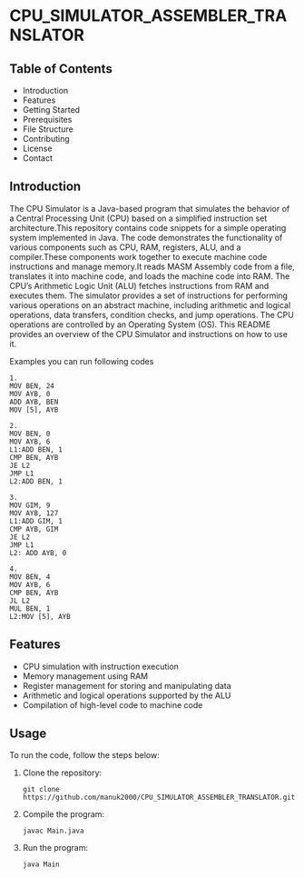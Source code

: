 # CPU_SIMULATOR_ASSEMBLER_TRANSLATOR


## Table of Contents
- Introduction
- Features
- Getting Started
- Prerequisites
- File Structure
- Contributing
- License
- Contact

## Introduction

The CPU Simulator is a Java-based program that simulates the behavior of a Central Processing Unit (CPU) based on a simplified instruction set architecture.This repository contains code snippets for a simple operating system implemented in Java. The code demonstrates the functionality of various components such as CPU, RAM, registers, ALU, and a compiler.These components work together to execute machine code instructions and manage memory.It reads MASM Assembly code from a file, translates it into machine code, and loads the machine code into RAM. The CPU’s Arithmetic Logic Unit (ALU) fetches instructions from RAM and executes them. The simulator provides a set of instructions for performing various operations on an abstract machine, including arithmetic and logical operations, data transfers, condition checks, and jump operations. The CPU operations are controlled by an Operating System (OS). This README provides an overview of the CPU Simulator and instructions on how to use it.

Examples you can run following codes
```
1. 
MOV BEN, 24
MOV AYB, 0
ADD AYB, BEN
MOV [5], AYB

```
```
2. 
MOV BEN, 0
MOV AYB, 6
L1:ADD BEN, 1
CMP BEN, AYB
JE L2
JMP L1
L2:ADD BEN, 1

```
```
3. 
MOV GIM, 9
MOV AYB, 127
L1:ADD GIM, 1
CMP AYB, GIM
JE L2
JMP L1
L2: ADD AYB, 0

```
```
4. 
MOV BEN, 4
MOV AYB, 6
CMP BEN, AYB
JL L2
MUL BEN, 1
L2:MOV [5], AYB
```


## Features

- CPU simulation with instruction execution
- Memory management using RAM
- Register management for storing and manipulating data
- Arithmetic and logical operations supported by the ALU
- Compilation of high-level code to machine code

## Usage

To run the code, follow the steps below:

1. Clone the repository:

   ```shell
   git clone https://github.com/manuk2000/CPU_SIMULATOR_ASSEMBLER_TRANSLATOR.git

2. Compile the program:

   ```shell
   javac Main.java
3. Run the program:

   ```shell
   java Main
